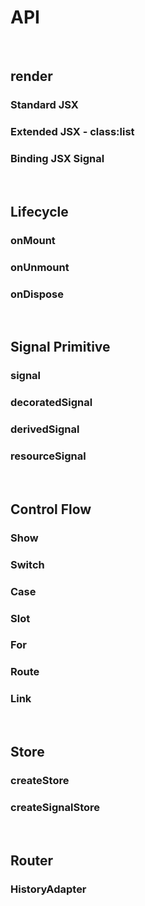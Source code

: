 
# API

<br>

## render

### Standard JSX

### Extended JSX - class:list

### Binding JSX Signal 

<br>

## Lifecycle

### onMount

### onUnmount

### onDispose

<br>

## Signal Primitive

### signal 

### decoratedSignal

### derivedSignal 

### resourceSignal 

<br>

## Control Flow

### Show

### Switch

### Case

### Slot

### For

### Route

### Link

<br>

## Store

### createStore

### createSignalStore

<br>

## Router

### HistoryAdapter

